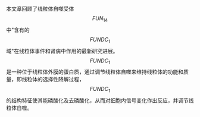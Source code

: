 本文章回顾了线粒体自噬受体 $$FUN_{14}$$ 中"含有的 $$FUNDC_{1}$$ 域"在线粒体事件和肾病中作用的最新研究进展。  $$FUNDC_{1}$$ 是一种位于线粒体外膜的蛋白质，通过调节线粒体自噬来维持线粒体的功能和质量，即线粒体的选择性降解过程， $$FUNDC_{1}$$ 的结构特征使其能磷酸化及去磷酸化，从而对细胞内信号变化作出反应，并调节线粒体自噬。 